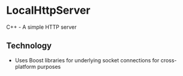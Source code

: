# LocalHttpServer
C++ - A simple HTTP server

## Technology
* Uses Boost libraries for underlying socket connections for cross-platform purposes
